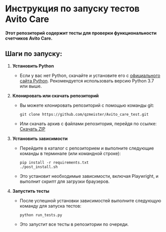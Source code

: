 # Инструкция по запуску тестов Avito Care

**Этот репозиторий содержит тесты для проверки функциональности счетчиков Avito Care.**

## Шаги по запуску:

1. **Установить Python**

   - Если у вас нет Python, скачайте и установите его с [официального сайта Python](https://www.python.org/). Рекомендуется использовать версию Python 3.7 или выше.

2. **Клонировать или скачать репозиторий**

   - Вы можете клонировать репозиторий с помощью команды git:
     ```
     git clone https://github.com/qzmeister/Avito_care_test.git
     ```
   - Или скачать архив с файлами репозитория, перейдя по ссылке: [Скачать ZIP](https://github.com/qzmeister/Avito_care_test/archive/refs/heads/main.zip)

3. **Установить зависимости**

   - Перейдите в каталог с репозиторием и выполните следующие команды в терминале (или командной строке):
     ```
     pip install -r requirements.txt
     ./post_install.sh
     ```
   - Это установит необходимые зависимости, включая Playwright, и выполнит скрипт для загрузки браузеров.

4. **Запустить тесты**

   - После успешной установки зависимостей выполните следующую команду для запуска тестов:
     ```
     python run_tests.py
     ```
   - Это запустит все тесты в репозитории по очереди.


